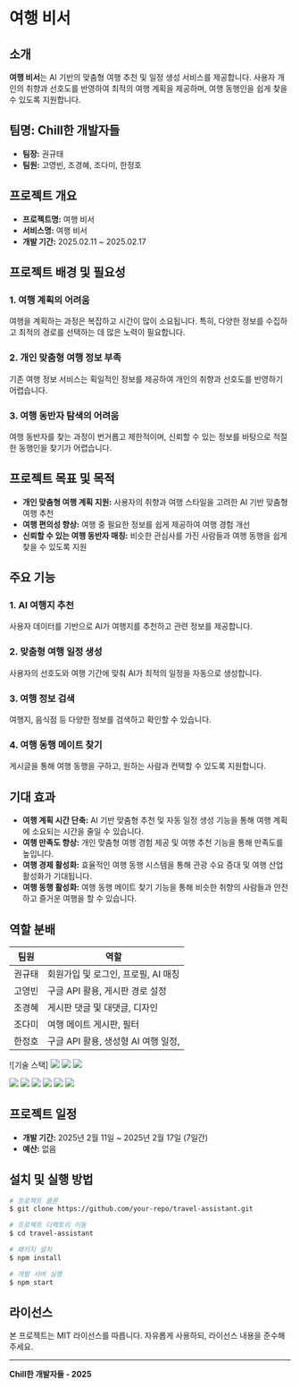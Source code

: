 # 여행 비서

## 소개
**여행 비서**는 AI 기반의 맞춤형 여행 추천 및 일정 생성 서비스를 제공합니다. 사용자 개인의 취향과 선호도를 반영하여 최적의 여행 계획을 제공하며, 여행 동행인을 쉽게 찾을 수 있도록 지원합니다.

## 팀명: Chill한 개발자들

- **팀장:** 권규태  
- **팀원:** 고영빈, 조경혜, 조다미, 한정호  

## 프로젝트 개요

- **프로젝트명:** 여행 비서  
- **서비스명:** 여행 비서  
- **개발 기간:** 2025.02.11 ~ 2025.02.17  

## 프로젝트 배경 및 필요성

### 1. 여행 계획의 어려움
여행을 계획하는 과정은 복잡하고 시간이 많이 소요됩니다. 특히, 다양한 정보를 수집하고 최적의 경로를 선택하는 데 많은 노력이 필요합니다.

### 2. 개인 맞춤형 여행 정보 부족
기존 여행 정보 서비스는 획일적인 정보를 제공하여 개인의 취향과 선호도를 반영하기 어렵습니다.

### 3. 여행 동반자 탐색의 어려움
여행 동반자를 찾는 과정이 번거롭고 제한적이며, 신뢰할 수 있는 정보를 바탕으로 적절한 동행인을 찾기가 어렵습니다.

## 프로젝트 목표 및 목적

- **개인 맞춤형 여행 계획 지원:** 사용자의 취향과 여행 스타일을 고려한 AI 기반 맞춤형 여행 추천
- **여행 편의성 향상:** 여행 중 필요한 정보를 쉽게 제공하여 여행 경험 개선
- **신뢰할 수 있는 여행 동반자 매칭:** 비슷한 관심사를 가진 사람들과 여행 동행을 쉽게 찾을 수 있도록 지원

## 주요 기능

### 1. AI 여행지 추천
사용자 데이터를 기반으로 AI가 여행지를 추천하고 관련 정보를 제공합니다.

### 2. 맞춤형 여행 일정 생성
사용자의 선호도와 여행 기간에 맞춰 AI가 최적의 일정을 자동으로 생성합니다.

### 3. 여행 정보 검색
여행지, 음식점 등 다양한 정보를 검색하고 확인할 수 있습니다.

### 4. 여행 동행 메이트 찾기
게시글을 통해 여행 동행을 구하고, 원하는 사람과 컨택할 수 있도록 지원합니다.

## 기대 효과

- **여행 계획 시간 단축:** AI 기반 맞춤형 추천 및 자동 일정 생성 기능을 통해 여행 계획에 소요되는 시간을 줄일 수 있습니다.
- **여행 만족도 향상:** 개인 맞춤형 여행 경험 제공 및 여행 추천 기능을 통해 만족도를 높입니다.
- **여행 경제 활성화:** 효율적인 여행 동행 시스템을 통해 관광 수요 증대 및 여행 산업 활성화가 기대됩니다.
- **여행 동행 활성화:** 여행 동행 메이트 찾기 기능을 통해 비슷한 취향의 사람들과 안전하고 즐거운 여행을 할 수 있습니다.

## 역할 분배

| 팀원   | 역할                             |
|--------|----------------------------------|
| 권규태 | 회원가입 및 로그인, 프로필, AI 매칭       |
| 고영빈 | 구글 API 활용, 게시판 경로 설정                    |
| 조경혜 | 게시판 댓글 및 대댓글, 디자인                   |
| 조다미 | 여행 메이트 게시판, 필터         |
| 한정호 | 구글 API 활용, 생성형 AI 여행 일정,      |

![기술 스택]
  <img src="https://img.shields.io/badge/html5-E34F26?style=for-the-badge&logo=html5&logoColor=white"> 
  <img src="https://img.shields.io/badge/css-1572B6?style=for-the-badge&logo=css3&logoColor=white"> 
  <img src="https://img.shields.io/badge/javascript-F7DF1E?style=for-the-badge&logo=javascript&logoColor=black"> 
  
  <img src="https://img.shields.io/badge/supabase-3FCF8E?style=for-the-badge&logo=supabase&logoColor=white">
  
  <img src="https://img.shields.io/badge/node.js-339933?style=for-the-badge&logo=Node.js&logoColor=white">
  <img src="https://img.shields.io/badge/express-000000?style=for-the-badge&logo=express&logoColor=white">
  
  <img src="https://img.shields.io/badge/bootstrap-7952B3?style=for-the-badge&logo=bootstrap&logoColor=white">

  <img src="https://img.shields.io/badge/github-181717?style=for-the-badge&logo=github&logoColor=white">
  <img src="https://img.shields.io/badge/git-F05032?style=for-the-badge&logo=git&logoColor=white">

## 프로젝트 일정

- **개발 기간:** 2025년 2월 11일 ~ 2025년 2월 17일 (7일간)
- **예산:** 없음

## 설치 및 실행 방법
```bash
# 프로젝트 클론
$ git clone https://github.com/your-repo/travel-assistant.git

# 프로젝트 디렉토리 이동
$ cd travel-assistant

# 패키지 설치
$ npm install

# 개발 서버 실행
$ npm start
```

## 라이선스
본 프로젝트는 MIT 라이선스를 따릅니다. 자유롭게 사용하되, 라이선스 내용을 준수해주세요.

---

**Chill한 개발자들 - 2025**
